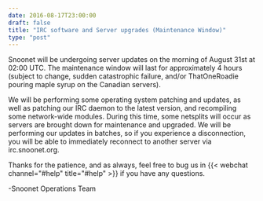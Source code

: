```yaml
--- 
date: 2016-08-17T23:00:00
draft: false
title: "IRC software and Server upgrades (Maintenance Window)"
type: "post"
---
```


Snoonet will be undergoing server updates on the morning of August 31st at 02:00 UTC. The maintenance window will last for approximately 4 hours (subject to change, sudden catastrophic failure, and/or ThatOneRoadie pouring maple syrup on the Canadian servers).

We will be performing some operating system patching and updates, as well as patching our IRC daemon to the latest version, and recompiling some network-wide modules. During this time, some netsplits will occur as servers are brought down for maintenance and upgraded. We will be performing our updates in batches, so if you experience a disconnection, you will be able to immediately reconnect to another server via irc.snoonet.org.

Thanks for the patience, and as always, feel free to bug us in {{< webchat channel="#help" title="#help" >}} if you have any questions.

-Snoonet Operations Team

